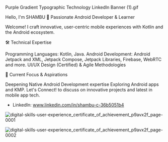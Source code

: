Purple Gradient Typographic Technology LinkedIn Banner (1).gif

Hello, I'm SHAMBU 👋 Passionate Android Developer & Learner

Welcome! I craft innovative, user-centric mobile experiences with Kotlin and the Android ecosystem.

🛠️ Technical Expertise

Programming Languages: Kotlin, Java.
Android Development: Android Jetpack and XML, Jetpack Compose, Jetpack Libraries, Firebase, WebRTC and more.
UI/UX Design (Certified) & Agile Methodologies

🌱 Current Focus & Aspirations

Deepening Native Android Development expertise
Exploring Android apps and KMP.
Let's Connect! to discuss on innovative projects and latest in mobile app tech.

- LinkedIn: www.linkedin.com/in/shambu-c-36b5051b4 

![digital-skills-user-experience_certificate_of_achievement_p9avx2f_page-0001](https://github.com/shambuchandran/shambuchandran/assets/142157293/20a2fd31-5b17-4556-b500-18fcfce13c1f)

![digital-skills-user-experience_certificate_of_achievement_p9avx2f_page-0002](https://github.com/shambuchandran/shambuchandran/assets/142157293/d88fb07a-3981-4462-b756-0d5a8778ede8)

